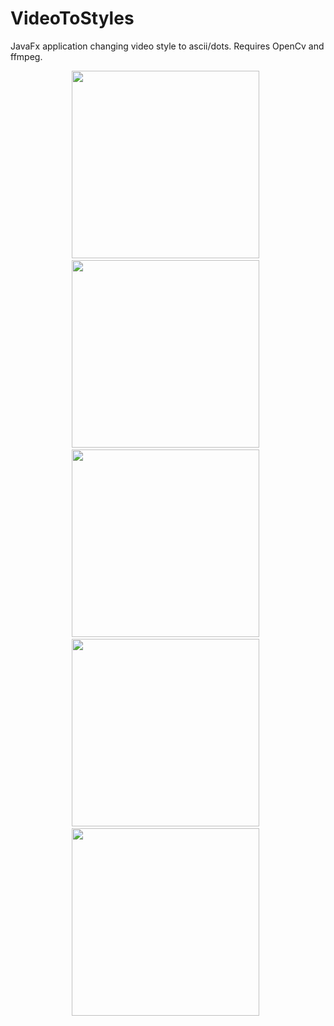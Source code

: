 # VideoToStyles
JavaFx application changing video style to ascii/dots. Requires OpenCv and ffmpeg.

<p align="center">
  <img src="https://github.com/VoidSamuraj/VideoToStyles/tree/master/images/ascii1.png?raw=true"  width="300"/>&nbsp;&nbsp;
  <img src="https://github.com/VoidSamuraj/VideoToStyles/tree/master/images/ascii2.png?raw=true"  width="300"/>&nbsp;&nbsp;  
  <img src="https://github.com/VoidSamuraj/VideoToStyles/tree/master/images/dots1.png?raw=true"  width="300"/>&nbsp;&nbsp;  
  <img src="https://github.com/VoidSamuraj/VideoToStyles/tree/master/images/dots2.png?raw=true"  width="300"/>&nbsp;&nbsp;  
  <img src="https://github.com/VoidSamuraj/VideoToStyles/tree/master/images/dots3.png?raw=true"  width="300"/>&nbsp;&nbsp;  

<p/>

